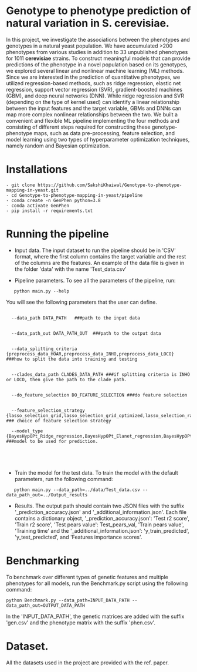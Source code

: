 # Genotype to phenotype prediction of natural variation in **S. cerevisiae**.

In this project, we investigate the associations between the phenotypes and genotypes in a natural yeast population. We have accumulated >200 phenotypes from various studies in addition to 33 unpublished phenotypes for 1011 **cerevisiae** strains. To construct meaningful models that can provide predictions of the phenotype in a novel population based on its genotypes, we explored several linear and nonlinear machine learning (ML) methods. Since we are interested in the prediction of quantitative phenotypes, we utilized regression-based methods, such as ridge regression, elastic net regression, support vector regression (SVR), gradient-boosted machines (GBM), and deep neural networks (DNN). While ridge regression and SVR (depending on the type of kernel used) can identify a linear relationship between the input features and the target variable, GBMs and DNNs can map more complex nonlinear relationships between the two. We built a convenient and flexible ML pipeline implementing the four methods and consisting of different steps required for constructing these genotype-phenotype maps, such as data pre-processing, feature selection, and model learning using two types of hyperparameter optimization techniques, namely random and Bayesian optimization.


# Installations
```
- git clone https://github.com/SakshiKhaiwal/Genotype-to-phenotype-mapping-in-yeast.git
- cd Genotype-to-phenotype-mapping-in-yeast/pipeline
- conda create -n GenPhen python=3.8
- conda activate GenPhen
- pip install -r requirements.txt
```


# Running the pipeline

</details>

- Input data.
The input dataset to run the pipeline should be in 'CSV' format, where the first column contains the target variable and the rest of the columns are the features. An example of the data file is given in the folder 'data' with the name 'Test_data.csv'

- Pipeline parameters.
To see all the parameters of the pipeline, run:
```
   python main.py --help
```

You will see the following parameters that the user can define.
```

  --data_path DATA_PATH   ###path to the input data
                        

  --data_path_out DATA_PATH_OUT  ###path to the output data
                        

  --data_splitting_criteria {preprocess_data_HOAR,preprocess_data_INHO,preprocess_data_LOCO}  ###how to split the data into training and testing
                        

  --clades_data_path CLADES_DATA_PATH ###if splitting criteria is INHO or LOCO, then give the path to the clade path.
                        

  --do_feature_selection DO_FEATURE_SELECTION ###do feature selection
                        

  --feature_selection_strategy {lasso_selection_grid,lasso_selection_grid_optimized,lasso_selection_random,lasso_selection_bayes,high_lasso} ### choice of feature selection strategy
                       
  --model_type {BayesHypOPt_Ridge_regression,BayesHypOPt_Elanet_regression,BayesHypOPt_GBM_regression,BayesHypOPt_SVR_regression,BayesHypOPt_NN_regression,RandHypOPt_Ridge_regression,RandHypOPt_Elanet_regression,RandHypOPt_GBM_regression,RandHypOPt_SVR_regression,RandHypOPt_NN_regression} ###model to be used for prediction.
                        

                    


```
- Train the model for the test data. 
To train the model with the default parameters, run the following command:
```
   python main.py --data_path=../data/Test_data.csv --data_path_out=../Output_results 
```


- Results.
The output path should contain two JSON files with the suffix '_prediction_accuracy.json' and '_additional_information.json'. Each file contains a dictionary object, '_prediction_accuracy.json': 'Test r2 score', 'Train r2 score', 'Test pears value': Test_pears_val, 'Train pears value', 'Training time' and the '_additional_information.json': 'y_train_predicted', 'y_test_predicted', and 'Features importance scores'.


# Benchmarking 
To benchmark over different types of genetic features and multiple phenotypes for all models, run the Benchmark.py script using the following command:

```
python Benchmark.py --data_path=INPUT_DATA_PATH --data_path_out=OUTPUT_DATA_PATH

```
In the 'INPUT_DATA_PATH', the genetic matrices are added with the suffix 'gen.csv' and the phenotype matrix with the suffix 'phen.csv'. 


# Dataset.
All the datasets used in the project are provided with the ref. paper.

